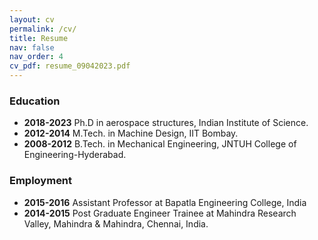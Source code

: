 ```yaml
---
layout: cv
permalink: /cv/
title: Resume
nav: false
nav_order: 4
cv_pdf: resume_09042023.pdf
---
```


<!-- [Latest resume (1 page)](/assets/pdf/resume_09042023.pdf) -->


### **Education**


  <!-- * Prediction of multi-physical properties of
fibre-reinforced composites using deep learning 
multi-physical properties prediction of fibre-reinforced composites using deep learning -->
* **2018-2023** Ph.D in aerospace structures, Indian Institute of Science.
* **2012-2014** M.Tech. in Machine Design, IIT Bombay.
* **2008-2012** B.Tech. in Mechanical Engineering, JNTUH College of Engineering-Hyderabad.


### **Employment**


* **2015-2016** Assistant Professor at Bapatla Engineering College, India
* **2014-2015** Post Graduate Engineer Trainee at Mahindra Research Valley, Mahindra & Mahindra, Chennai, India.

<!-- 
### **Publications**


1. (Under Review) **Rajesh Nakka**, Dineshkumar Harursampath, and Sathiskumar A. Ponnusami. “A generalised deep learning-based surrogate model for homogenisation utilising material property encoding and physics-based bounds”. In: Scientific Reports (Apr. 2023).
1. (Under Review) **Rajesh Nakka**, A. Phanendra Kumar, Dineshkumar Harursampath and Sathiskumar A. Ponnusami. “Influence of fibre cross-section profile on the multi-physical properties of uni-directional composites”. In: Composite Structures (Apr. 2023)
1. **Rajesh Nakka** and Dineshkumar Harursampath and Mehtab Pathan and Sathiskumar A. Ponnusami. “A computationally efficient approach for generating RVEs of various inclusion/fibre shapes”. In: Composite Structures 291 (July 2022), p. 115560. [doi:10.1016/j.compstruct.2022.115560](https://doi.org/10.1016/j.compstruct.2022.115560). -->
